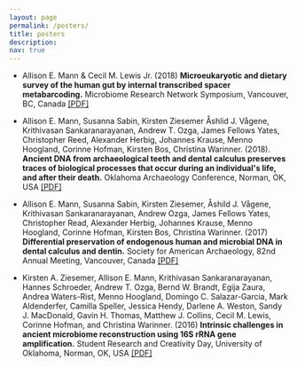 ```yaml
---
layout: page
permalink: /posters/
title: posters
description: 
nav: true
---
```


* Allison E. Mann & Cecil M. Lewis Jr. (2018) **Microeukaryotic and dietary survey of the human gut by internal transcribed spacer metabarcoding.** Microbiome Research Network Symposium, Vancouver, BC, Canada [[PDF]](/assets/pdf/MRN_2018-v2.pdf)

* Allison E. Mann, Susanna Sabin, Kirsten Ziesemer Åshlid J. Vågene, Krithivasan Sankaranarayanan, Andrew T. Ozga, James Fellows Yates, Christopher Reed, Alexander Herbig, Johannes Krause, Menno Hoogland, Corinne Hofman, Kirsten Bos, Christina Warinner. (2018). **Ancient DNA from archaeological teeth and dental calculus preserves traces of biological processes that occur during an individual's life, and after their death.** Oklahoma Archaeology Conference, Norman, OK, USA [[PDF]](/assets/pdf/OKPAN_2018.pdf)

* Allison E. Mann, Susanna Sabin, Kirsten Ziesemer, Åshild J. Vågene, Krithivasan Sankaranarayanan, Andrew Ozga, James Fellows Yates, Christopher Read, Alexander Herbig, Johannes Krause, Menno Hoogland, Corinne Hofman, Kirsten Bos, Christina Warinner. (2017) **Differential preservation of endogenous human and microbial DNA in dental calculus and dentin.** Society for American Archaeology, 82nd Annual Meeting, Vancouver, Canada [[PDF]](/assets/pdf/dvc_saa2017.pdf)

* Kirsten A. Ziesemer, Allison E. Mann, Krithivasan Sankaranarayanan, Hannes Schroeder, Andrew T. Ozga, Bernd W. Brandt, Egija Zaura, Andrea Waters-Rist, Menno Hoogland, Domingo C. Salazar-Garcia, Mark Aldenderfer, Camilla Speller, Jessica Hendy, Darlene A. Weston, Sandy J. MacDonald, Gavin H. Thomas, Matthew J. Collins, Cecil M. Lewis, Corinne Hofman, and Christina Warinner. (2016) **Intrinsic challenges in ancient microbiome reconstruction using 16S rRNA gene amplification.** Student Research and Creativity Day, University of Oklahoma, Norman, OK, USA [[PDF]](/assets/pdf/poster_final.pdf)

<html>
<head>
<meta name="viewport" content="width=device-width, initial-scale=1">
<link rel="stylesheet" href="https://cdnjs.cloudflare.com/ajax/libs/font-awesome/4.7.0/css/font-awesome.min.css">
</head>
<body>
<div class="social">
<div class="contact-icons">

</div>
